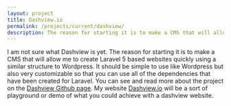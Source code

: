 ```yaml
---
layout: project
title: Dashview.io
permalink: /projects/current/dashview/
description: The reason for starting it is to make a CMS that will allow me to create Laravel 5 based websites quickly using a similar structure to Wordpress. It should be simple to use like Wordpress but also very customizable so that you can use all of the dependencies that have been created for Laravel.
---
```


I am not sure what Dashview is yet. The reason for starting it is to make a CMS that
will allow me to create Laravel 5 based websites quickly using a similar structure to
Wordpress. It should be simple to use like Wordpress but also very customizable so that
you can use all of the dependencies that have been created for Laravel. You can see and read more about the project on the [Dashview Github page](https://github.com/markustenghamn/Dashview).
My website [Dashview.io](http://dashview.io) will be a sort of playground or demo of what you
could achieve with a dashview website.